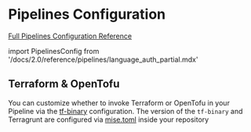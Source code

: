 # Pipelines Configuration

[Full Pipelines Configuration Reference](/docs/2.0/reference/pipelines/configurations.md)

import PipelinesConfig from '/docs/2.0/reference/pipelines/language_auth_partial.mdx'

<PipelinesConfig />


## Terraform & OpenTofu

You can customize whether to invoke Terraform or OpenTofu in your Pipeline via the [tf-binary](/2.0/reference/pipelines/configurations#tf-binary) configuration. The version of the `tf-binary` and Terragrunt are configured via [mise.toml](/2.0/reference/pipelines/configurations#example-mise-configuration) inside your repository
